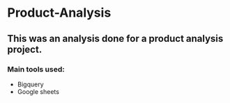 # Product-Analysis

## This was an analysis done for a product analysis project.
### Main tools used:
- Bigquery
- Google sheets
